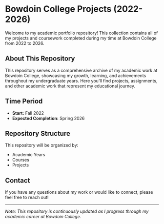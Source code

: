 # Bowdoin College Projects (2022-2026)

Welcome to my academic portfolio repository! This collection contains all of my projects and coursework completed during my time at Bowdoin College from 2022 to 2026.

## About This Repository

This repository serves as a comprehensive archive of my academic work at Bowdoin College, showcasing my growth, learning, and achievements throughout my undergraduate years. Here you'll find projects, assignments, and other academic work that represent my educational journey.

## Time Period
- **Start:** Fall 2022
- **Expected Completion:** Spring 2026

## Repository Structure

This repository will be organized by:
- Academic Years
- Courses
- Projects

## Contact

If you have any questions about my work or would like to connect, please feel free to reach out!

---
*Note: This repository is continuously updated as I progress through my academic career at Bowdoin College.*